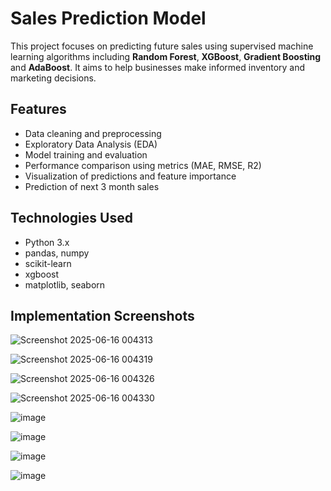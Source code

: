 # Sales Prediction Model

This project focuses on predicting future sales using supervised machine learning algorithms including **Random Forest**, **XGBoost**, **Gradient Boosting** and **AdaBoost**. It aims to help businesses make informed inventory and marketing decisions.

## Features

- Data cleaning and preprocessing
- Exploratory Data Analysis (EDA)
- Model training and evaluation
- Performance comparison using metrics (MAE, RMSE, R2)
- Visualization of predictions and feature importance
- Prediction of next 3 month sales

## Technologies Used

- Python 3.x
- pandas, numpy
- scikit-learn
- xgboost
- matplotlib, seaborn

## Implementation Screenshots

![Screenshot 2025-06-16 004313](https://github.com/user-attachments/assets/54fcbebf-2870-4ced-a410-6a855a3d8347)

![Screenshot 2025-06-16 004319](https://github.com/user-attachments/assets/db81b635-3a8a-4c4b-969d-b4d58e25321c)

![Screenshot 2025-06-16 004326](https://github.com/user-attachments/assets/6a2bd8db-102e-4243-9676-7eb56e2b0ef9)

![Screenshot 2025-06-16 004330](https://github.com/user-attachments/assets/9178574b-c302-4fa9-97d8-405a817a4dd8)

![image](https://github.com/user-attachments/assets/25506336-6274-47af-ad21-fc2279613829)

![image](https://github.com/user-attachments/assets/b3d93a49-be33-485f-adda-2a58c45670dc)

![image](https://github.com/user-attachments/assets/05e2c120-af36-4e22-8554-1f9a4983dc98)

![image](https://github.com/user-attachments/assets/d703d28f-651f-49bb-9e5c-7a67af3eadc5)
